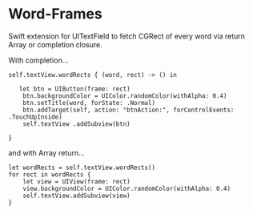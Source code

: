 # Word-Frames
Swift extension for UITextField to fetch CGRect of every word via return Array or completion closure.

With completion...

```
self.textView.wordRects { (word, rect) -> () in
            
   let btn = UIButton(frame: rect)
    btn.backgroundColor = UIColor.randomColor(withAlpha: 0.4)
    btn.setTitle(word, forState: .Normal)
    btn.addTarget(self, action: "btnAction:", forControlEvents: .TouchUpInside)
    self.textView .addSubview(btn)
            
}
```

and with Array return...
   
```        
let wordRects = self.textView.wordRects()
for rect in wordRects {
    let view = UIView(frame: rect)
    view.backgroundColor = UIColor.randomColor(withAlpha: 0.4)
    self.textView.addSubview(view)
}
```
